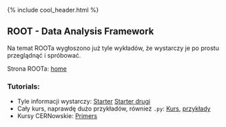 {% include cool_header.html %}

## ROOT - Data Analysis Framework
Na temat ROOTa wygłoszono już tyle wykładów, że wystarczy je po prostu przeglądnąć i spróbować. <BR>

Strona ROOTa: [home](https://root.cern.ch/)

### Tutorials:
- Tyle informacji wystarczy: [Starter](https://agnieszkamucha.github.io/OPJzM/Files/ROOT_Tutorial_Bose.pdf)
[Starter drugi](https://github.com/AgnieszkaMucha/OPJzM/blob/master/Files/Root_basic.pdf)
- Cały kurs, naprawdę dużo przykładów, również `.py`: [Kurs](https://www.nevis.columbia.edu/~seligman/root-class/), [przykłady](https://www.nevis.columbia.edu/~seligman/root-class/files/)
- Kursy CERNowskie: [Primers](https://root.cern.ch/root/htmldoc/guides/primer/ROOTPrimer.html)
